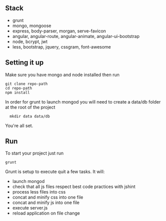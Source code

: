 ## Stack

- grunt
- mongo, mongoose
- express, body-parser, morgan, serve-favicon
- angular, angular-route, angular-animate, angular-ui-bootstrap
- node, bcrypt, jwt
- less, bootstrap, jquery, cssgram, font-awesome

## Setting it up

Make sure you have mongo and node installed then run
```
git clone repo-path
cd repo-path
npm install
```

In order for grunt to launch mongod you will need to create a data/db folder at the root of the project
```
  mkdir data data/db
```

You're all set.

## Run

To start your project just run
```
grunt
```

Grunt is setup to execute quit a few tasks. It will:
- launch mongod
- check that all js files respect best code practices with jshint
- process less files into css
- concat and minify css into one file
- concat and minify js into one file
- execute server.js
- reload application on file change

